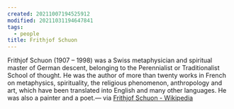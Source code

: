 ```yaml
---
created: 20211007194525912
modified: 20211031194647841
tags:
  - people
title: Frithjof Schuon
---
```


Frithjof Schuon (1907 – 1998) was a Swiss metaphysician and spiritual master of German descent, belonging to the Perennialist or Traditionalist School of thought. He was the author of more than twenty works in French on metaphysics, spirituality, the religious phenomenon, anthropology and art, which have been translated into English and many other languages. He was also a painter and a poet.— via [Frithjof Schuon - Wikipedia](https://en.wikipedia.org/wiki/Frithjof_Schuon)
